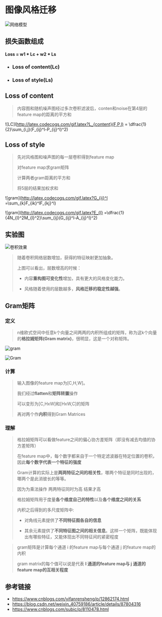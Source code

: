 # 图像风格迁移

![网络模型](https://images2018.cnblogs.com/blog/899363/201712/899363-20171225164109556-1235586668.png)

## 损失函数组成

#### Loss = w1 * Lc + w2 * Ls

- ### **Loss of content(Lc)**

- ### **Loss of style(Ls)**

## Loss of content

> 内容图和随机噪声图经过多次卷积滤波后，conten和noise在第4层的feature map的距离的平方和

![LC](http://latex.codecogs.com/gif.latex?L_{content}(F,P,l) = \dfrac{1}{2}\sum_{i,j}(F_{ij}^l-P_{ij}^l)^2)

## Loss of style

> 先对风格图和噪声图的每一层卷积得到feature map
>
> 对feature map求gram矩阵
>
> 计算两者gram距离的平方和
>
> 将5层的结果加权求和

![gram](http://latex.codecogs.com/gif.latex?G_{ij}^l =\sum_{k}F_{ik}^lF_{kj}^l)

![gram](http://latex.codecogs.com/gif.latex?E_{l} =\dfrac{1}{4N_{l}^2M_{l}^2}\sum_{ij}(G_{ij}^l-A_{ij}^l)^2)

## 实验图

![卷积效果](https://images2018.cnblogs.com/blog/899363/201712/899363-20171225164620790-80364289.png)

> 随着卷积网络层数增加，获得的特征映射更加抽象。
>
> 上图可以看出，层数增高的时候：
>
> - 内容**重构图可变化性**增加，具有更大的风格变化能力。
>
> - 风格随着使用的层数越多，**风格迁移的稳定性越强**。

## Gram矩阵

### 定义

> n维欧式空间中任意k个向量之间两两的内积所组成的矩阵，称为这k个向量的**格拉姆矩阵(Gram matrix)**，很明显，这是一个对称矩阵。

![gram](https://img2020.cnblogs.com/blog/1704791/202005/1704791-20200510091258297-1814861622.png)

![Gram](https://img2020.cnblogs.com/blog/1704791/202005/1704791-20200510091258621-1096842037.png)

### 计算

> 输入图像的feature map为[C,H,W]。
>
> 我们经过**flatten**和**矩阵转置**操作
>
> 可以变形为[C,HxW]和[HxW,C]的矩阵
>
> 再对两个作**内积**得到Gram Matrices

### 理解

> 格拉姆矩阵可以看做feature之间的偏心协方差矩阵（即没有减去均值的协方差矩阵）
>
> 在feature map中，每个数字都来自于一个特定滤波器在特定位置的卷积，因此**每个数字代表一个特征的强度**
>
> Gram计算的实际上是**两两特征之间的相关性**，哪两个特征是同时出现的，哪两个是此消彼长的等等。
>
> 因为为乘法操作 两两特征同时为高 结果才高

> 格拉姆矩阵用于度量**各个维度自己的特性**以及**各个维度之间的关系**
>
> 内积之后得到的多尺度矩阵中:
>
> - 对角线元素提供了**不同特征图各自的信息**
>
> - 其余元素提供了**不同特征图之间的相关信息**。这样一个矩阵，既能体现出有哪些特征，又能体现出不同特征间的紧密程度

> gram矩阵是计算每个通道 i 的feature map与每个通道 j 的feature map的内积
>
> gram matrix的每个值可以说是代表 **I 通道的feature map与 j 通道的feature map的互相关程度**

## 参考链接

- https://www.cnblogs.com/yifanrensheng/p/12862174.html
- https://blog.csdn.net/weixin_40759186/article/details/87804316
- https://www.cnblogs.com/subic/p/8110478.html
